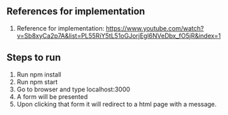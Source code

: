 ## References for implementation
1. Reference for implementation: https://www.youtube.com/watch?v=Sb8xyCa2p7A&list=PL55RiY5tL51oGJorjEgl6NVeDbx_fO5jR&index=1

## Steps to run
1. Run npm install
2. Run npm start
3. Go to browser and type localhost:3000
4. A form will be presented
4. Upon clicking that form it will redirect to a html page with a message.